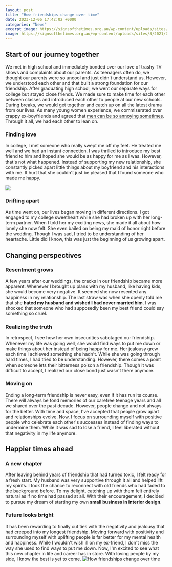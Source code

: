 ```yaml
---
layout: post
title: "How friendships change over time"
date: 2023-12-06 17:42:02 +0000
categories: "News"
excerpt_image: https://signsofthetimes.org.au/wp-content/uploads/sites/3/2021/05/chang-duong-Sj0iMtq_Z4w-unsplash-scaled.jpg
image: https://signsofthetimes.org.au/wp-content/uploads/sites/3/2021/05/chang-duong-Sj0iMtq_Z4w-unsplash-scaled.jpg
---
```


## Start of our journey together
We met in high school and immediately bonded over our love of trashy TV shows and complaints about our parents. As teenagers often do, we thought our parents were so uncool and just didn't understand us. However, we understood each other and that built a strong foundation for our friendship. 
After graduating high school, we went our separate ways for college but stayed close friends. We made sure to make time for each other between classes and introduced each other to people at our new schools. During breaks, we would get together and catch up on all the latest drama from our lives. As many young women experience, we commiserated over crappy ex-boyfriends and agreed that [men can be so annoying sometimes](https://store.fi.io.vn/chihuahuas-jack-chi-dog-bacon-lover-t-chihuahua-dog). Through it all, we had each other to lean on.
### Finding love 
In college, I met someone who really swept me off my feet. He treated me well and we had an instant connection. I was thrilled to introduce my best friend to him and hoped she would be as happy for me as I was. However, that's not what happened. Instead of supporting my new relationship, she constantly picked apart little things about my boyfriend and his interactions with me. It hurt that she couldn't just be pleased that I found someone who made me happy.

![](https://imbetween.org/wp-content/uploads/2020/11/Episode-120-Instagram-1024x1024.jpg)
### Drifting apart
As time went on, our lives began moving in different directions. I got engaged to my college sweetheart while she had broken up with her long-term partner. When I told her my exciting news, she made it all about how lonely she now felt. She even bailed on being my maid of honor right before the wedding. Though I was sad, I tried to be understanding of her heartache. Little did I know, this was just the beginning of us growing apart. 
## Changing perspectives 
### Resentment grows
A few years after our weddings, the cracks in our friendship became more apparent. Whenever I brought up plans with my husband, like having kids, she would become very negative. It seemed she now resented any happiness in my relationship. The last straw was when she openly told me that she **hated my husband and wished I had never married him**. I was shocked that someone who had supposedly been my best friend could say something so cruel.
### Realizing the truth 
In retrospect, I see how her own insecurities sabotaged our friendship. Whenever my life was going well, she would find ways to put me down or make things about her instead of being happy for me. Her jealousy grew each time I achieved something she hadn't. While she was going through hard times, I had tried to be understanding. However, there comes a point when someone lets their bitterness poison a friendship. Though it was difficult to accept, I realized our close bond just wasn't there anymore.
### Moving on 
Ending a long-term friendship is never easy, even if it has run its course. There will always be fond memories of our carefree teenage years and all we shared over the past decade. However, people change and not always for the better. With time and space, I've accepted that people grow apart and relationships evolve. Now, I focus on surrounding myself with positive people who celebrate each other's successes instead of finding ways to undermine them. While it was sad to lose a friend, I feel liberated without that negativity in my life anymore.
## Happier times ahead
### A new chapter 
After leaving behind years of friendship that had turned toxic, I felt ready for a fresh start. My husband was very supportive through it all and helped lift my spirits. I took the chance to reconnect with old friends who had faded to the background before. To my delight, catching up with them felt entirely natural as if no time had passed at all. With their encouragement, I decided to pursue my dream of starting my own **small business in interior design**.
### Future looks bright
It has been rewarding to finally cut ties with the negativity and jealousy that had creeped into my longest friendship. Moving forward with positivity and surrounding myself with uplifting people is far better for my mental health and happiness. While I wouldn't wish ill on my ex-friend, I don't miss the way she used to find ways to put me down. Now, I'm excited to see what this new chapter in life and career has in store. With loving people by my side, I know the best is yet to come.
![How friendships change over time](https://signsofthetimes.org.au/wp-content/uploads/sites/3/2021/05/chang-duong-Sj0iMtq_Z4w-unsplash-scaled.jpg)